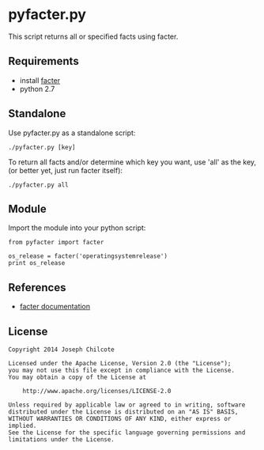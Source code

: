 pyfacter.py
=======

This script returns all or specified facts using facter.

Requirements
------------
+ install [facter](http://downloads.puppetlabs.com/mac/)
+ python 2.7  

Standalone
----------
Use pyfacter.py as a standalone script:

	./pyfacter.py [key]

To return all facts and/or determine which key you want, use 'all' as the key, (or better yet, just run facter itself):

	./pyfacter.py all


Module
------
Import the module into your python script:

	from pyfacter import facter

	os_release = facter('operatingsystemrelease')
	print os_release


References
----------
+ [facter documentation](http://docs.puppetlabs.com/facter/1.7/release_notes.html)


License
-------

	Copyright 2014 Joseph Chilcote
	
	Licensed under the Apache License, Version 2.0 (the "License");
	you may not use this file except in compliance with the License.
	You may obtain a copy of the License at
	
		http://www.apache.org/licenses/LICENSE-2.0
	
	Unless required by applicable law or agreed to in writing, software
	distributed under the License is distributed on an "AS IS" BASIS,
	WITHOUT WARRANTIES OR CONDITIONS OF ANY KIND, either express or implied.
	See the License for the specific language governing permissions and
	limitations under the License.
